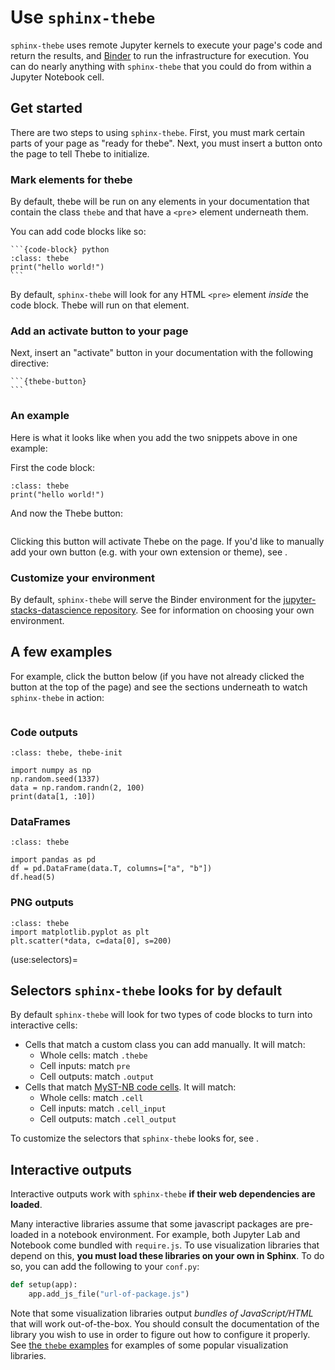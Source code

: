# Use `sphinx-thebe`

`sphinx-thebe` uses remote Jupyter kernels to execute your page's code and return the
results, and [Binder](https://mybinder.org) to run the infrastructure for execution.
You can do nearly anything with `sphinx-thebe` that you could do from within a Jupyter Notebook cell.

## Get started

There are two steps to using `sphinx-thebe`. First, you must mark certain
parts of your page as "ready for thebe". Next, you must insert a button onto
the page to tell Thebe to initialize.

### Mark elements for thebe

By default, thebe will be run on any elements in your documentation that contain
the class `thebe` and that have a `<pre`> element underneath them.

You can add code blocks like so:

````
```{code-block} python
:class: thebe
print("hello world!")
```
````

By default, `sphinx-thebe` will look for any HTML `<pre>` element *inside* the code
block. Thebe will run on that element.

### Add an activate button to your page

Next, insert an "activate" button in your documentation with the following
directive:

````
```{thebe-button}
```
````

### An example

Here is what it looks like when you add the two snippets above in one example:

First the code block:

```{code-block} python
:class: thebe
print("hello world!")
```

And now the Thebe button:

```{thebe-button}
```

Clicking this button will activate Thebe on the page.
If you'd like to manually add your own button (e.g. with your own extension or theme), see [](add-custom-button).

### Customize your environment

By default, `sphinx-thebe` will serve the Binder environment for the
[jupyter-stacks-datascience repository](https://github.com/binder-examples/jupyter-stacks-datascience).
See [](configure.md) for information on choosing your own environment.

## A few examples

For example, click the button below (if you have not already clicked the button at the top of the page) and see the sections underneath to watch `sphinx-thebe` in action:

```{thebe-button} Launch examples below!
```

### Code outputs

```{code-block}
:class: thebe, thebe-init

import numpy as np
np.random.seed(1337)
data = np.random.randn(2, 100)
print(data[1, :10])
```

### DataFrames

```{code-block}
:class: thebe

import pandas as pd
df = pd.DataFrame(data.T, columns=["a", "b"])
df.head(5)
```

### PNG outputs

```{code-block}
:class: thebe
import matplotlib.pyplot as plt
plt.scatter(*data, c=data[0], s=200)
```

(use:selectors)=
## Selectors `sphinx-thebe` looks for by default

By default `sphinx-thebe` will look for two types of code blocks to turn into interactive cells:

- Cells that match a custom class you can add manually.
  It will match:
  - Whole cells: match `.thebe`
  - Cell inputs: match `pre`
  - Cell outputs: match `.output`
- Cells that match [MyST-NB code cells](https://myst-nb.readthedocs.io/).
  It will match:
  - Whole cells: match `.cell`
  - Cell inputs: match `.cell_input`
  - Cell outputs: match `.cell_output`

To customize the selectors that `sphinx-thebe` looks for, see [](configure:selector).

## Interactive outputs

Interactive outputs work with `sphinx-thebe` **if their web dependencies are loaded**.

Many interactive libraries assume that some javascript packages are pre-loaded in a notebook environment. For example, both Jupyter Lab and Notebook come bundled with `require.js`. To use visualization libraries that depend on this, **you must load these libraries on your own in Sphinx**. To do so, you can add the following to your `conf.py`:

```python
def setup(app):
    app.add_js_file("url-of-package.js")
```

Note that some visualization libraries output *bundles of JavaScript/HTML* that will work out-of-the-box. You should consult the documentation of the library you wish to use in order to figure out how to configure it properly. See [the `thebe` examples](https://thebe.readthedocs.io/en/latest/) for examples of some popular visualization libraries.
